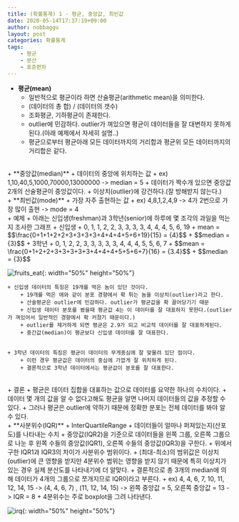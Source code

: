 ```yaml
---
title: (확률통계) 1 - 평균, 중앙값, 최빈값
date: 2020-05-14T17:37:19+09:00
author: nobbaggu
layout: post
categories: 확률통계
tags:
	- 평균
	- 분산
	- 표준편차
---
```


+ **평균(mean)**
	+ 일반적으로 평균이라 하면 산술평균(arithmetic mean)을 의미한다.
	+ (데이터의 총 합) / (데이터의 갯수)
	+ 조화평균, 기하평균이 존재한다.
	+ outlier에 민감하다. outlier가 껴있으면 평균이 데이터들을 잘 대변하지 못하게된다.(아래 예제에서 자세히 설명..)
	+ 평균으로부터 평균아래 모든 데이터까지의 거리합과 평균위 모든 데이터까지의 거리합은 같다.
	
<br>
+ **중앙값(median)**
	+ 데이터의 중앙에 위치하는 값
	+ ex) 1,10,40,5,1000,70000,13000000 -> median = 5
	+ 데이터가 짝수개 있으면 중앙값 2개의 산술평균이 중앙값이다.
	+ 이상치(outlier)에 강건하다.(잘 방해받지 않는다.)
	
<br>
+ **최빈값(mode)**
	+ 가장 자주 출현하는 값
	+ ex) 4,8,1,2,4,9 -> 4가 2번으로 가장 많이 출현 -> mode = 4

<br>
+ 예제
	+ 아래는 신입생(freshman)과 3학년(senior)에 하루에 몇 조각의 과일을 먹는지 조사한 그래프
	+ 신입생
		+ 0, 1, 1, 2, 2, 3, 3, 3, 3, 4, 4, 4, 5, 6, 19
		+ mean = $$\frac{0+1+1+2+2+3+3+3+3+4+4+4+5+6+19}{15} = {4}$$
		+ $$median = {3}$$
	+ 3학년
		+ 0, 1, 2, 2, 3, 3, 3, 3, 3, 4, 4, 4, 5, 5, 6, 7
		+ $$mean = \frac{0+1+2+2+3+3+3+3+3+4+4+4+5+5+6+7}{16} = {3.4}$$
		+ $$median = {3}$$
	
![fruits_eat](https://nobbaggu.github.io/images/statistics/avg_median_mode/fruits_eat.png){: width="50%" height="50%"}

	+ 신입생 데이터의 특징은 19개를 먹은 놈이 있단 것이다.
		+ 19개를 먹은 애와 같이 분포 경향에서 확 튀는 놈을 이상치(outlier)라고 한다.
		+ 산술평균은 outlier에 민감하다. outlier가 평균값을 확 끌어당기기 때문
		+ 신입생 데이터 분포를 봤을때 평균값 4는 이 데이터를 잘 대표하지 못한다.(outlier가 껴있어서 일반적인 경향에서 확 커졌기 때문이다.)
		+ outlier를 제거하게 되면 평균은 2.9가 되고 비교적 데이터를 잘 대표하게된다.
		+ 중간값(median)이 평균보다 신입생 데이터를 잘 대표한다.
		
		
	+ 3학년 데이터의 특징은 평균이 데이터의 무게중심에 잘 맞물려 있단 점이다.
		+ 이런 경우 평균값은 데이터의 중심에 가깝게 잘 위치하게 된다.
		+ 결론적으로 3학년 데이터에서는 평균값이 분포를 잘 대표한다.

<br>
+ 결론
	+ 평균은 데이터 집합을 대표하는 값으로 데이터를 요약한 하나의 수치이다.
	+ 데이터 몇 개의 값을 알 수 없다고해도 평균을 알면 나머지 데이터들의 값을 추정할 수 있다.
	+ 그러나 평균은 outlier에 약하기 때문에 정확한 분포는 전체 데이터를 봐야 알 수 있다.
	
<br>
+ **사분위수(IQR)**
	+ InterQuartileRange
	+ 데이터들이 얼마나 퍼져있는지(산포도)를 나타내는 수치
	+ 중앙값(IQR2)을 기준으로 데이터들을 왼쪽 그룹, 오른쪽 그룹으로 나눈 후 왼쪽 수들의 중앙값(IQR1), 오른쪽 수들의 중앙값(IQR3)을 구한다.
	+ 위에서 구한 IQR1과 IQR3의 차이가 사분위수 범위이다.
	+ (최대-최소)의 범위값은 이상치(outlier)에 큰 영향을 받지만 4분위수 범위는 영향을 받지 않기 때문에 특히 이상치가 있는 경우 실제 분산도를 나타내기에 더 알맞다.
	+ 결론적으로 총 3개의 median에 의해 데이터가 4개의 그룹으로 쪼개지므로 IQR이라고 부른다.
	+ ex) 4, 4, 6, 7, 10, 11, 12, 14, 15 -> (4, 4, 6, 7) , (11, 12, 14, 15) -> 왼쪽 중앙값 = 5, 오른쪽 중앙값 = 13 -> IQR = 8
	+ 4분위수는 주로 boxplot을 그려 나타낸다.
	
![irq](https://nobbaggu.github.io/images/statistics/avg_median_mode/irq.png){: width="50%" height="50%"}

